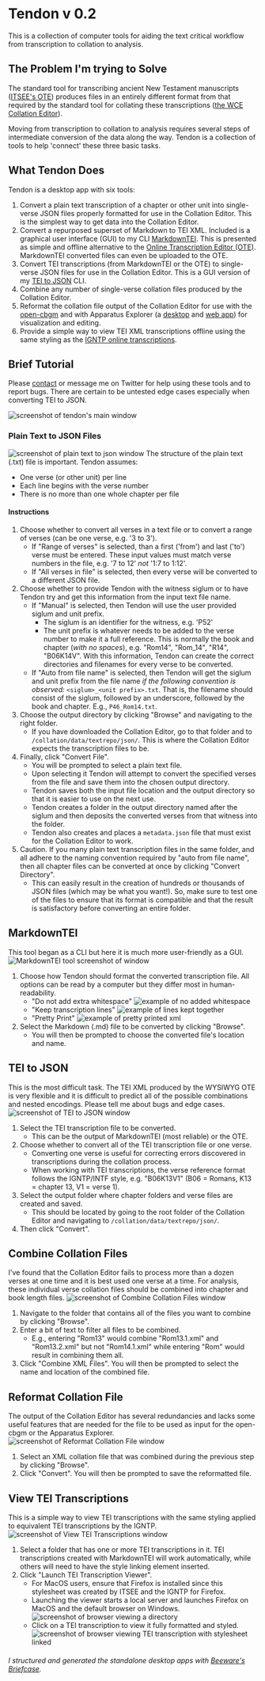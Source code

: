 # Tendon v 0.2
This is a collection of computer tools for aiding the text critical workflow from transcription to collation to analysis.

## The Problem I'm trying to Solve
The standard tool for transcribing ancient New Testament manuscripts ([ITSEE's OTE](https://itsee-wce.birmingham.ac.uk/ote/transcriptiontool)) produces files in an entirely different format from that required by the standard tool for collating these transcriptions ([the WCE Collation Editor](https://github.com/itsee-birmingham/standalone_collation_editor)).

Moving from transcription to collation to analysis requires several steps of intermediate conversion of the data along the way. Tendon is a collection of tools to help 'connect' these three basic tasks.

## What Tendon Does
Tendon is a desktop app with six tools:
1. Convert a plain text transcription of a chapter or other unit into single-verse JSON files properly formatted for use in the Collation Editor. This is the simplest way to get data into the Collation Editor.
2. Convert a repurposed superset of Markdown to TEI XML. Included is a graphical user interface (GUI) to my CLI [MarkdownTEI](https://github.com/d-flood/MarkdownTEI). This is presented as simple and offline alternative to the [Online Transcription Editor (OTE)](https://itsee-wce.birmingham.ac.uk/ote/transcriptiontool). MarkdownTEI converted files can even be uploaded to the OTE.
3. Convert TEI transcriptions (from MarkdownTEI or the OTE) to single-verse JSON files for use in the Collation Editor. This is a GUI version of my [TEI to JSON](https://github.com/d-flood/TEI-to-JSON) CLI.
4. Combine any number of single-verse collation files produced by the Collation Editor.
5. Reformat the collation file output of the Collation Editor for use with the [open-cbgm](https://github.com/jjmccollum/open-cbgm-standalone) and with Apparatus Explorer (a [desktop](https://github.com/d-flood/apparatus-explorer) and [web app](https://davidaflood.com/appex/demo/)) for visualization and editing.
6. Provide a simple way to view TEI XML transcriptions offline using the same styling as the [IGNTP online transcriptions](http://www.itseeweb.bham.ac.uk/epistulae/XML/igntp.xml).

## Brief Tutorial
Please [contact](https://www.davidaflood.com/contact/) or message me on Twitter for help using these tools and to report bugs. There are certain to be untested edge cases especially when converting TEI to JSON.

![screenshot of tendon's main window](images/tendon_main_window.png)

### Plain Text to JSON Files
![screenshot of plain text to json window](images/plain_text_to_json_window.png)
The structure of the plain text (.txt) file is important. Tendon assumes:
- One verse (or other unit) per line
- Each line begins with the verse number
- There is no more than one whole chapter per file

#### Instructions
1. Choose whether to convert all verses in a text file or to convert a range of verses (can be one verse, e.g. '3 to 3').
   - If "Range of verses" is selected, than a first ('from') and last ('to') verse must be entered. These input values must match verse numbers in the file, e.g. '7 to 12' *not* '1:7 to 1:12'.
   - If "All verses in file" is selected, then every verse will be converted to a different JSON file.
2. Choose whether to provide Tendon with the witness siglum or to have Tendon try and get this information from the input text file name.
   - If "Manual" is selected, then Tendon will use the user provided siglum and unit prefix.
     - The siglum is an identifier for the witness, e.g. 'P52'
     - The unit prefix is whatever needs to be added to the verse number to make it a full reference. This is normally the book and chapter (*with no spaces*), e.g. "Rom14", "Rom_14", "R14", "B06K14V". With this information, Tendon can create the correct directories and filenames for every verse to be converted.
   - If "Auto from file name" is selected, then Tendon will get the siglum and unit prefix from the file name *if the following convention is observed:* `<siglum>_<unit prefix>.txt`. That is, the filename should consist of the siglum, followed by an underscore, followed by the book and chapter. E.g., `P46_Rom14.txt`.
3. Choose the output directory by clicking "Browse" and navigating to the right folder.
   - If you have downloaded the Collation Editor, go to that folder and to `/collation/data/textrepo/json/`. This is where the Collation Editor expects the transcription files to be.
4. Finally, click "Convert File".
   - You will be prompted to select a plain text file.
   - Upon selecting it Tendon will attempt to convert the specified verses from the file and save them into the chosen output directory.
   - Tendon saves both the input file location and the output directory so that it is easier to use on the next use.
   - Tendon creates a folder in the output directory named after the siglum and then deposits the converted verses from that witness into the folder.
   - Tendon also creates and places a `metadata.json` file that must exist for the Collation Editor to work.
5. Caution. If you many plain text transcription files in the same folder, and all adhere to the naming convention required by "auto from file name", then all chapter files can be converted at once by clicking "Convert Directory". 
   - This can easily result in the creation of hundreds or thousands of JSON files (which may be what you want!). So, make sure to test one of the files to ensure that its format is compatible and that the result is satisfactory before converting an entire folder.

## MarkdownTEI
This tool began as a CLI but here it is much more user-friendly as a GUI.
![MarkdownTEI tool screenshot of window](images/markdown_to_tei_window.png)
1. Choose how Tendon should format the converted transcription file. All options can be read by a computer but they differ most in human-readability.
   - "Do not add extra whitespace"
    ![example of no added whitespace](images/markdown_to_tei/no_extra_whitespace.png)
   - "Keep transcription lines"
    ![example of lines kept together](images/markdown_to_tei/keep_lines_example.png)
   - "Pretty Print"
    ![example of pretty printed xml](images/markdown_to_tei/pretty_print.png)
2. Select the Markdown (.md) file to be converted by clicking "Browse".
   - You will then be prompted to choose the converted file's location and name.

## TEI to JSON
This is the most difficult task. The TEI XML produced by the WYSIWYG OTE is very flexible and it is difficult to predict all of the possible combinations and nested encodings. Please tell me about bugs and edge cases.
![screenshot of TEI to JSON window](images/tei_to_json_window.png)
1. Select the TEI transcription file to be converted.
   - This can be the output of MarkdownTEI (most reliable) or the OTE.
2. Choose whether to convert all of the TEI transcription file or one verse.
   - Converting one verse is useful for correcting errors discovered in transcriptions during the collation process.
   - When working with TEI transcriptions, the verse reference format follows the IGNTP/INTF style, e.g. "B06K13V1" (B06 = Romans, K13 = chapter 13, V1 = verse 1).
3. Select the output folder where chapter folders and verse files are created and saved.
   - This should be located by going to the root folder of the Collation Editor and navigating to `/collation/data/textrepo/json/`.
4. Then click "Convert".

## Combine Collation Files
I've found that the Collation Editor fails to process more than a dozen verses at one time and it is best used one verse at a time. For analysis, these individual verse collation files should be combined into chapter and book length files.
![screenshot of Combine Collation Files window](images/combine_xml_collation_files_window.png)
1. Navigate to the folder that contains all of the files you want to combine by clicking "Browse".
2. Enter a bit of text to filter all files to be combined.
   - E.g., entering "Rom13" would combine "Rom13.1.xml" and "Rom13.2.xml" but not "Rom14.1.xml" while entering "Rom" would result in combining them all.
3. Click "Combine XML Files". You will then be prompted to select the name and location of the combined file.

## Reformat Collation File
The output of the Collation Editor has several redundancies and lacks some useful features that are needed for the file to be used as input for the open-cbgm or the Apparatus Explorer.
![screenshot of Reformat Collation File window](images/reformat_collation_file_window.png)
1. Select an XML collation file that was combined during the previous step by clicking "Browse".
2. Click "Convert". You will then be prompted to save the reformatted file.

## View TEI Transcriptions
This is a simple way to view TEI transcriptions with the same styling applied to equivalent TEI transcriptions by the IGNTP.
![screenshot of View TEI Transcriptions window](images/tei_viewer_window.png)
1. Select a folder that has one or more TEI transcriptions in it. TEI transcriptions created with MarkdownTEI will work automatically, while others will need to have the style linking element inserted.
2. Click "Launch TEI Transcription Viewer".
   - For MacOS users, ensure that Firefox is installed since this stylesheet was created by ITSEE and the IGNTP for Firefox.
   - Launching the viewer starts a local server and launches Firefox on MacOS and the default browser on Windows.
    ![screenshot of browser viewing a directory](images/tei_viewer/firefox_tei_dir.png)
   - Click on a TEI transcription to view it fully formatted and styled.
    ![screenshot of browser viewing TEI transcription with stylesheet linked](images/tei_viewer/transcription_visualization_example.png)


###### I structured and generated the standalone desktop apps with [Beeware's Briefcase](https://github.com/beeware/briefcase).